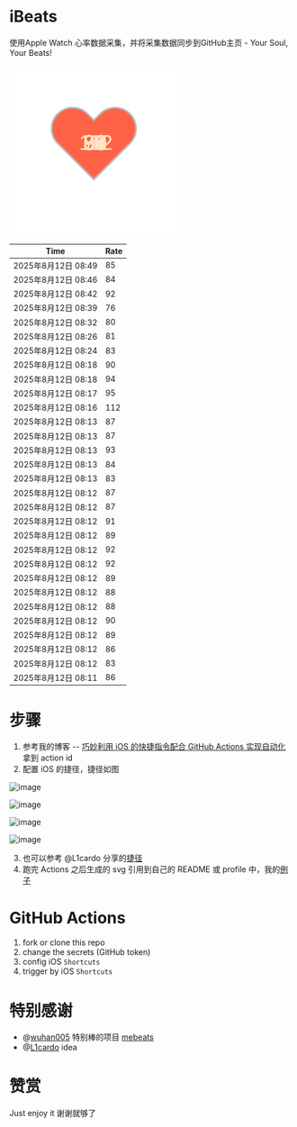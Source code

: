 # iBeats
使用Apple Watch 心率数据采集，并将采集数据同步到GitHub主页 - Your Soul, Your Beats!

![](./files/heart.svg)

<!--START_SECTION:my_heart_rate-->
| Time | Rate | 
 | ---- | ---- | 
| 2025年8月12日 08:49 | 85 |
| 2025年8月12日 08:46 | 84 |
| 2025年8月12日 08:42 | 92 |
| 2025年8月12日 08:39 | 76 |
| 2025年8月12日 08:32 | 80 |
| 2025年8月12日 08:26 | 81 |
| 2025年8月12日 08:24 | 83 |
| 2025年8月12日 08:18 | 90 |
| 2025年8月12日 08:18 | 94 |
| 2025年8月12日 08:17 | 95 |
| 2025年8月12日 08:16 | 112 |
| 2025年8月12日 08:13 | 87 |
| 2025年8月12日 08:13 | 87 |
| 2025年8月12日 08:13 | 93 |
| 2025年8月12日 08:13 | 84 |
| 2025年8月12日 08:13 | 83 |
| 2025年8月12日 08:12 | 87 |
| 2025年8月12日 08:12 | 87 |
| 2025年8月12日 08:12 | 91 |
| 2025年8月12日 08:12 | 89 |
| 2025年8月12日 08:12 | 92 |
| 2025年8月12日 08:12 | 92 |
| 2025年8月12日 08:12 | 89 |
| 2025年8月12日 08:12 | 88 |
| 2025年8月12日 08:12 | 88 |
| 2025年8月12日 08:12 | 90 |
| 2025年8月12日 08:12 | 89 |
| 2025年8月12日 08:12 | 86 |
| 2025年8月12日 08:12 | 83 |
| 2025年8月12日 08:11 | 86 |

<!--END_SECTION:my_heart_rate-->

# 步骤
1. 参考我的博客 -- [巧妙利用 iOS 的快捷指令配合 GitHub Actions 实现自动化](https://github.com/yihong0618/gitblog/issues/198) 拿到 action id
2. 配置 iOS 的捷径，捷径如图

![image](https://user-images.githubusercontent.com/15976103/122154218-0db0b480-ce97-11eb-93bb-5aec07c558dc.png)

![image](https://user-images.githubusercontent.com/15976103/122154236-186b4980-ce97-11eb-8e4b-70551a0391ae.png)

![image](https://user-images.githubusercontent.com/15976103/122154268-2d47dd00-ce97-11eb-902e-3acf292265a9.png)

![image](https://user-images.githubusercontent.com/15976103/122174055-fa144680-ceb4-11eb-9be2-3eb83cd516f7.png)

3. 也可以参考 @L1cardo 分享的[捷径](https://www.icloud.com/shortcuts/6ab6047b459c41ad822ad6b94b1c03d4)
4. 跑完 Actions 之后生成的 svg 引用到自己的 README 或 profile 中，我的[例子](https://github.com/yihong0618) 

# GitHub Actions

1. fork or clone this repo
2. change the secrets (GitHub token)
3. config iOS `Shortcuts` 
4. trigger by iOS `Shortcuts`

# 特别感谢
- @[wuhan005](https://github.com/wuhan005) 特别棒的项目 [mebeats](https://github.com/wuhan005/mebeats)
- @[L1cardo](https://github.com/L1cardo) idea

# 赞赏
Just enjoy it
谢谢就够了
